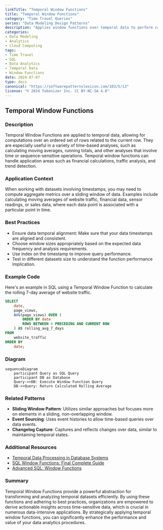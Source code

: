 ```yaml
---
linkTitle: "Temporal Window Functions"
title: "Temporal Window Functions"
category: "Time Travel Queries"
series: "Data Modeling Design Patterns"
description: "Applies window functions over temporal data to perform calculations like moving averages."
categories:
- Data Modeling
- Analytics
- Cloud Computing
tags:
- Time Travel
- SQL
- Data Analytics
- Temporal Data
- Window Functions
date: 2024-07-07
type: docs
canonical: "https://softwarepatternslexicon.com/103/5/13"
license: "© 2024 Tokenizer Inc. CC BY-NC-SA 4.0"
---
```


## Temporal Window Functions

### Description

Temporal Window Functions are applied to temporal data, allowing for computations over an ordered set of rows related to the current row. They are especially useful in a variety of time-based analyses, such as calculating moving averages, running totals, and other analyses that involve time or sequence-sensitive operations. Temporal window functions can handle application areas such as financial calculations, traffic analysis, and trend detection.

### Application Context

When working with datasets involving timestamps, you may need to compute aggregate metrics over a sliding window of data. Examples include calculating moving averages of website traffic, financial data, sensor readings, or sales data, where each data point is associated with a particular point in time.

### Best Practices

- Ensure data temporal alignment: Make sure that your data timestamps are aligned and consistent.
- Choose window sizes appropriately based on the expected data frequency and analysis requirements.
- Use index on the timestamp to improve query performance.
- Test in different datasets size to understand the function performance implication.

### Example Code

Here's an example in SQL using a Temporal Window Function to calculate the rolling 7-day average of website traffic.

```sql
SELECT 
    date,
    page_views,
    AVG(page_views) OVER (
        ORDER BY date 
        ROWS BETWEEN 6 PRECEDING AND CURRENT ROW
    ) AS rolling_avg_7_days
FROM 
    website_traffic
ORDER BY 
    date;
```

### Diagram

```mermaid
sequenceDiagram
    participant Query as SQL Query
    participant DB as Database
    Query->>DB: Execute Window Function Query
    DB->>Query: Return Calculated Rolling Average
```

### Related Patterns

- **Sliding Window Pattern**: Utilizes similar approaches but focuses more on elements in a sliding, non-overlapping window.
- **Event Sourcing**: Uses event histories to allow time-based queries over data events.
- **Changelog Capture**: Captures and reflects changes over data, similar to maintaining temporal states.

### Additional Resources

- [Temporal Data Processing in Database Systems](https://www.example.com/temporal-data-processing)
- [SQL Window Functions: Final Complete Guide](https://www.example.com/sql-window-functions)
- [Advanced SQL: Window Functions](https://www.example.com/advanced-sql-window-functions)

### Summary

Temporal Window Functions provide a powerful abstraction for transforming and analyzing temporal datasets efficiently. By using these functions and adhering to best practices, organizations are empowered to derive actionable insights across time-sensitive data, which is crucial in numerous data-intensive applications. By strategically applying temporal window functions, you can significantly enhance the performance and value of your data analytics procedures.
